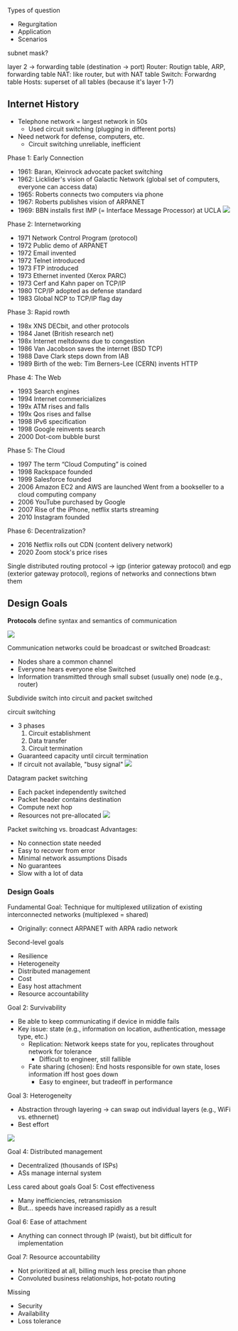 Types of question
- Regurgitation
- Application
- Scenarios

subnet mask?

layer 2 → forwarding table (destination → port)
Router: Routign table, ARP, forwarding table
NAT: like router, but with NAT table
Switch: Forwardng table
Hosts: superset of all tables (because it's layer 1-7)



## Internet History

- Telephone network = largest network in 50s
	- Used circuit switching (plugging in different ports)
- Need network for defense, computers, etc.
	- Circuit switching unreliable, inefficient

Phase 1: Early Connection
- 1961: Baran, Kleinrock advocate packet switching
- 1962: Licklider's vision of Galactic Network (global set of computers, everyone can access data)
- 1965: Roberts connects two computers via phone
- 1967: Roberts publishes vision of ARPANET
- 1969: BBN installs first IMP (= Interface Message Processor) at UCLA 
![](Pasted%20image%2020231012172542.png)

Phase 2: Internetworking

- 1971 Network Control Program (protocol)
- 1972 Public demo of ARPANET
- 1972 Email invented
- 1972 Telnet introduced
- 1973 FTP introduced
- 1973 Ethernet invented (Xerox PARC)
- 1973 Cerf and Kahn paper on TCP/IP
- 1980 TCP/IP adopted as defense standard
- 1983 Global NCP to TCP/IP flag day

Phase 3: Rapid rowth
- 198x XNS DECbit, and other protocols
- 1984 Janet (British research net)
- 198x Internet meltdowns due to congestion
- 1986 Van Jacobson saves the internet (BSD TCP)
- 1988 Dave Clark steps down from IAB
- 1989 Birth of the web: Tim Berners-Lee (CERN) invents HTTP

Phase 4: The Web
- 1993 Search engines 
- 1994 Internet commericializes
- 199x ATM rises and falls
- 199x Qos rises and fallse
- 1998 IPv6 specification
- 1998 Google reinvents search
- 2000 Dot-com bubble burst

Phase 5: The Cloud
- 1997 The term “Cloud Computing” is coined 
- 1998 Rackspace founded 
- 1999 Salesforce founded 
- 2006 Amazon EC2 and AWS are launched Went from a bookseller to a cloud computing company 
- 2006 YouTube purchased by Google
- 2007 Rise of the iPhone, netflix starts streaming 
- 2010 Instagram founded

Phase 6: Decentralization?
- 2016 Netflix rolls out CDN (content delivery network)
- 2020 Zoom stock's price rises

Single distributed routing protocol → igp (interior gateway protocol) and egp (exterior gateway protocol), regions of networks and connections btwn them

## Design Goals

**Protocols** define syntax and semantics of communication

![](Pasted%20image%2020231012215153.png)

Communication networks could be broadcast or switched
Broadcast:
- Nodes share a common channel
- Everyone hears everyone else
Switched
- Information transmitted through small subset (usually one) node (e.g., router)

Subdivide switch into circuit and packet switched

circuit switching
- 3 phases
	1. Circuit establishment
	2. Data transfer
	3. Circuit termination
- Guaranteed capacity until circuit termination
- If circuit not available, "busy signal"
![](Pasted%20image%2020231012215619.png)



Datagram packet switching
- Each packet independently switched
- Packet header contains destination
- Compute next hop
- Resources not pre-allocated
![](Pasted%20image%2020231012215735.png)

Packet switching vs. broadcast
Advantages:
- No connection state needed
- Easy to recover from error
- Minimal network assumptions
Disads
- No guarantees
- Slow with a lot of data

### Design Goals

Fundamental Goal: Technique for multiplexed utilization of existing interconnected networks (multiplexed = shared)
- Originally: connect ARPANET with ARPA radio network

Second-level goals
- Resilience
- Heterogeneity
- Distributed management
- Cost
- Easy host attachment
- Resource accountability

Goal 2: Survivability
- Be able to keep communicating if device in middle fails
- Key issue: state (e.g., information on location, authentication, message type, etc.)
	- Replication: Network keeps state for you, replicates throughout network for tolerance
		- Difficult to engineer, still fallible
	- Fate sharing (chosen): End hosts responsible for own state, loses information iff host goes down
		- Easy to engineer, but tradeoff in performance

Goal 3: Heterogeneity
- Abstraction through layering → can swap out individual layers (e.g., WiFi vs. ethnernet)
- Best effort

![](Pasted%20image%2020231012220901.png)

Goal 4: Distributed management
- Decentralized (thousands of ISPs)
- ASs manage internal system

Less cared about goals
Goal 5: Cost effectiveness
- Many inefficiencies, retransmission
- But... speeds have increased rapidly as a result

Goal 6: Ease of attachment
- Anything can connect through IP (waist), but bit difficult for implementation

Goal 7: Resource accountability
- Not prioritized at all, billing much less precise than phone
- Convoluted business relationships, hot-potato routing

Missing
- Security
- Availability
- Loss tolerance



